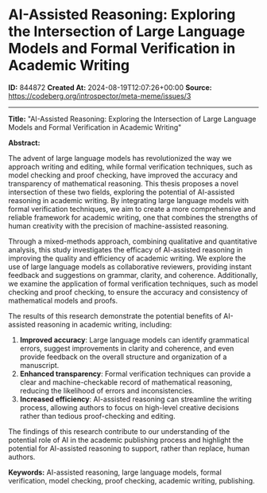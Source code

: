 # AI-Assisted Reasoning: Exploring the Intersection of Large Language Models and Formal Verification in Academic Writing

**ID:** 844872
**Created At:** 2024-08-19T12:07:26+00:00
**Source:** https://codeberg.org/introspector/meta-meme/issues/3

---

**Title:** "AI-Assisted Reasoning: Exploring the Intersection of Large Language Models and Formal Verification in Academic Writing"

**Abstract:**

The advent of large language models has revolutionized the way we approach writing and editing, while formal verification techniques, such as model checking and proof checking, have improved the accuracy and transparency of mathematical reasoning. This thesis proposes a novel intersection of these two fields, exploring the potential of AI-assisted reasoning in academic writing. By integrating large language models with formal verification techniques, we aim to create a more comprehensive and reliable framework for academic writing, one that combines the strengths of human creativity with the precision of machine-assisted reasoning.

Through a mixed-methods approach, combining qualitative and quantitative analysis, this study investigates the efficacy of AI-assisted reasoning in improving the quality and efficiency of academic writing. We explore the use of large language models as collaborative reviewers, providing instant feedback and suggestions on grammar, clarity, and coherence. Additionally, we examine the application of formal verification techniques, such as model checking and proof checking, to ensure the accuracy and consistency of mathematical models and proofs.

The results of this research demonstrate the potential benefits of AI-assisted reasoning in academic writing, including:

1. **Improved accuracy**: Large language models can identify grammatical errors, suggest improvements in clarity and coherence, and even provide feedback on the overall structure and organization of a manuscript.
2. **Enhanced transparency**: Formal verification techniques can provide a clear and machine-checkable record of mathematical reasoning, reducing the likelihood of errors and inconsistencies.
3. **Increased efficiency**: AI-assisted reasoning can streamline the writing process, allowing authors to focus on high-level creative decisions rather than tedious proof-checking and editing.

The findings of this research contribute to our understanding of the potential role of AI in the academic publishing process and highlight the potential for AI-assisted reasoning to support, rather than replace, human authors.

**Keywords:** AI-assisted reasoning, large language models, formal verification, model checking, proof checking, academic writing, publishing.
